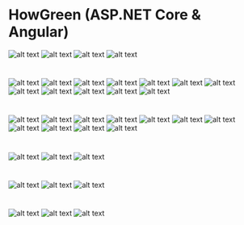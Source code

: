# HowGreen (ASP.NET Core & Angular)

![alt text](https://github.com/iulian-b97/HowGreen/blob/main/How%20Green-Screens/s1.jpg)
![alt text](https://github.com/iulian-b97/HowGreen/blob/main/How%20Green-Screens/s2.jpg)
![alt text](https://github.com/iulian-b97/HowGreen/blob/main/How%20Green-Screens/s3.jpg)
![alt text](https://github.com/iulian-b97/HowGreen/blob/main/How%20Green-Screens/s4.jpg)
#
#
#
#
#
![alt text](https://github.com/iulian-b97/HowGreen/blob/main/How%20Green-Screens/s5.jpg)
![alt text](https://github.com/iulian-b97/HowGreen/blob/main/How%20Green-Screens/s6.jpg)
![alt text](https://github.com/iulian-b97/HowGreen/blob/main/How%20Green-Screens/s7.jpg)
![alt text](https://github.com/iulian-b97/HowGreen/blob/main/How%20Green-Screens/s8.jpg)
![alt text](https://github.com/iulian-b97/HowGreen/blob/main/How%20Green-Screens/s9.jpg)
![alt text](https://github.com/iulian-b97/HowGreen/blob/main/How%20Green-Screens/s10.jpg)
![alt text](https://github.com/iulian-b97/HowGreen/blob/main/How%20Green-Screens/s11.jpg)
![alt text](https://github.com/iulian-b97/HowGreen/blob/main/How%20Green-Screens/s12.jpg)
![alt text](https://github.com/iulian-b97/HowGreen/blob/main/How%20Green-Screens/s13.jpg)
![alt text](https://github.com/iulian-b97/HowGreen/blob/main/How%20Green-Screens/s14.jpg)
![alt text](https://github.com/iulian-b97/HowGreen/blob/main/How%20Green-Screens/s15.jpg)
![alt text](https://github.com/iulian-b97/HowGreen/blob/main/How%20Green-Screens/s16.jpg)
#
#
#
#
#
![alt text](https://github.com/iulian-b97/HowGreen/blob/main/How%20Green-Screens/s17.jpg)
![alt text](https://github.com/iulian-b97/HowGreen/blob/main/How%20Green-Screens/s18.jpg)
![alt text](https://github.com/iulian-b97/HowGreen/blob/main/How%20Green-Screens/s19.jpg)
![alt text](https://github.com/iulian-b97/HowGreen/blob/main/How%20Green-Screens/s20.jpg)
![alt text](https://github.com/iulian-b97/HowGreen/blob/main/How%20Green-Screens/s21.jpg)
![alt text](https://github.com/iulian-b97/HowGreen/blob/main/How%20Green-Screens/s22.jpg)
![alt text](https://github.com/iulian-b97/HowGreen/blob/main/How%20Green-Screens/s23.jpg)
![alt text](https://github.com/iulian-b97/HowGreen/blob/main/How%20Green-Screens/s24.jpg)
![alt text](https://github.com/iulian-b97/HowGreen/blob/main/How%20Green-Screens/s25.jpg)
![alt text](https://github.com/iulian-b97/HowGreen/blob/main/How%20Green-Screens/s26.jpg)
![alt text](https://github.com/iulian-b97/HowGreen/blob/main/How%20Green-Screens/s27.jpg)
#
#
#
#
#
![alt text](https://github.com/iulian-b97/HowGreen/blob/main/How%20Green-Screens/s28.jpg)
![alt text](https://github.com/iulian-b97/HowGreen/blob/main/How%20Green-Screens/s29.jpg)
![alt text](https://github.com/iulian-b97/HowGreen/blob/main/How%20Green-Screens/s30.jpg)
#
#
#
#
#
![alt text](https://github.com/iulian-b97/HowGreen/blob/main/How%20Green-Screens/s31.jpg)
![alt text](https://github.com/iulian-b97/HowGreen/blob/main/How%20Green-Screens/s32.jpg)
![alt text](https://github.com/iulian-b97/HowGreen/blob/main/How%20Green-Screens/s33.jpg)
#
#
#
#
#
![alt text](https://github.com/iulian-b97/HowGreen/blob/main/How%20Green-Screens/s34.jpg)
![alt text](https://github.com/iulian-b97/HowGreen/blob/main/How%20Green-Screens/s35.jpg)
![alt text](https://github.com/iulian-b97/HowGreen/blob/main/How%20Green-Screens/s36.jpg)
